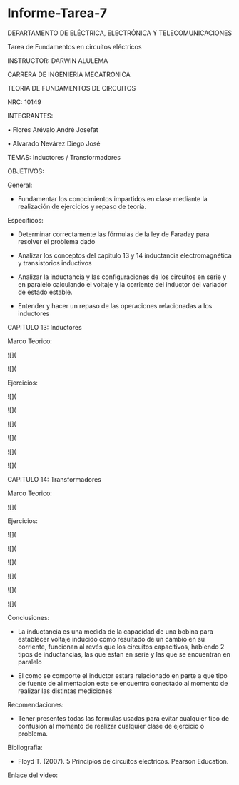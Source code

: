 # Informe-Tarea-7

DEPARTAMENTO DE ELÉCTRICA, ELECTRÓNICA Y TELECOMUNICACIONES

Tarea de Fundamentos en circuitos eléctricos

INSTRUCTOR: DARWIN ALULEMA

CARRERA DE INGENIERIA MECATRONICA

TEORIA DE FUNDAMENTOS DE CIRCUITOS

NRC: 10149

INTEGRANTES:

• Flores Arévalo André Josefat

• Alvarado Nevárez Diego José

TEMAS: Inductores / Transformadores

OBJETIVOS:

General:

- Fundamentar los conocimientos impartidos en clase mediante la realización de ejercicios y repaso de teoría.

Especificos:

- Determinar correctamente las fórmulas de la ley de Faraday para resolver el problema dado

- Analizar los conceptos del capitulo 13 y 14 inductancia electromagnética y transistorios inductivos

- Analizar la inductancia y las configuraciones de los circuitos en serie y en paralelo calculando el voltaje y la corriente del inductor del variador de estado estable.

-	Entender y hacer un repaso de las operaciones relacionadas a los inductores

CAPITULO 13: Inductores

Marco Teorico:

![](

![](

Ejercicios:

![](

![](

![](

![](

![](

![](

CAPITULO 14: Transformadores

Marco Teorico:

![](

Ejercicios:

![](

![](

![](

![](

![](

![](

Conclusiones:

- La inductancia es una medida de la capacidad de una bobina para establecer voltaje inducido como resultado de un cambio en su corriente, funcionan al revés que los circuitos capacitivos, habiendo 2 tipos de inductancias, las que estan en serie y las que se encuentran en paralelo

- El como se comporte el inductor estara relacionado en parte a que tipo de fuente de alimentacion este se encuentra conectado al momento de realizar las distintas mediciones

Recomendaciones:

- Tener presentes todas las formulas usadas para evitar cualquier tipo de confusion al momento de realizar cualquier clase de ejercicio o problema.

Bibliografia:

- Floyd T. (2007). 5 Principios de circuitos electricos. Pearson Education.

Enlace del video: 

